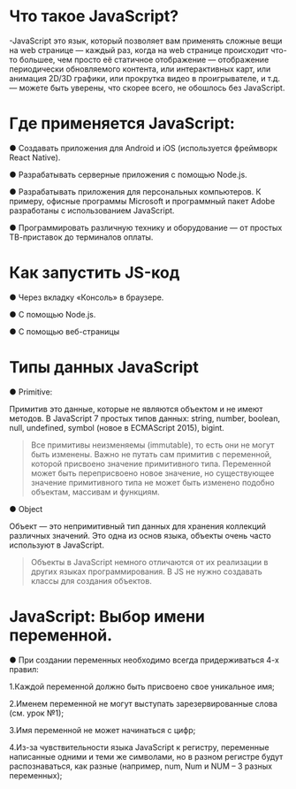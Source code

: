 # Что такое JavaScript?
 -JavaScript это язык, который позволяет вам применять сложные вещи на web странице — каждый раз, когда на web странице происходит что-то большее, чем просто её статичное отображение — отображение периодически обновляемого контента, или интерактивных карт, или анимация 2D/3D графики, или прокрутка видео в проигрывателе, и т.д. — можете быть уверены, что скорее всего, не обошлось без JavaScript.
# Где применяется JavaScript:
● Создавать приложения для Android и iOS (используется фреймворк React Native).

● Разрабатывать серверные приложения с помощью Node.js.

● Разрабатывать приложения для персональных компьютеров. К примеру, офисные программы Microsoft и программный пакет Adobe разработаны с использованием JavaScript.

● Программировать различную технику и оборудование — от простых ТВ-приставок до терминалов оплаты.
# Как запустить JS-код
● Через вкладку «Консоль» в браузере.

● С помощью Node.js.

● С помощью веб-страницы
# Типы данных JavaScript
● Primitive:

Примитив это данные, которые не являются объектом и не имеют методов. 
В JavaScript 7 простых типов данных: string, number, boolean, null, undefined, symbol (новое в ECMAScript 2015), bigint.
> Все примитивы неизменяемы (immutable), то есть они не могут быть изменены. Важно не путать сам примитив с переменной, которой присвоено значение примитивного типа. Переменной может быть переприсвоено новое значение, но существующее значение примитивного типа не может быть изменено подобно объектам, массивам и функциям.

● Object

Объект — это непримитивный тип данных для хранения коллекций различных значений. Это одна из основ языка, объекты очень часто используют в JavaScript.
> Объекты в JavaScript немного отличаются от их реализации в других языках программирования. В JS не нужно создавать классы для создания объектов.
# JavaScript: Выбор имени переменной.
● При создании переменных необходимо всегда придерживаться 4-х правил:

1.Каждой переменной должно быть присвоено свое уникальное имя;

2.Именем переменной не могут выступать зарезервированные слова (см. урок №1);

3.Имя переменной не может начинаться с цифр;

4.Из-за чувствительности языка JavaScript к регистру, переменные написанные одними и теми же символами, но в разном регистре будут распознаваться, как разные (например, num, Num и NUM – 3 разных переменных);
